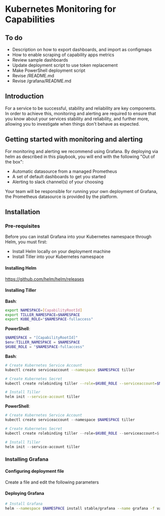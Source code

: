 # Kubernetes Monitoring for Capabilities

## To do

- Description on how to export dashboards, and import as configmaps
- How to enable scraping of capability apps metrics
- Review sample dashboards
- Update deployment script to use token replacement
- Make PowerShell deployment script
- Revise /README.md
- Revise /grafana/README.md

## Introduction

For a service to be successful, stability and reliability are key components.
In order to achieve this, monitoring and alerting are required to ensure that you know about your services stability and reliability, and further more, allowing you to investigate when things don't behave as expected.

## Getting started with monitoring and alerting

For monitoring and alerting we recommend using Grafana. By deploying via helm as described in this playbook, you will end with the following "Out of the box":

- Automatic datasource from a managed Prometheus
- A set of default dashboards to get you started
- Alerting to slack channel(s) of your choosing

Your team will be responsible for running your own deployment of Grafana, the Prometheus datasource is provided by the platform.

## Installation

### Pre-requisites

Before you can install Grafana into your Kubernetes namespace through Helm, you must first:

- Install Helm locally on your deployment machine
- Install Tiller into your Kubernetes namespace

#### Installing Helm

https://github.com/helm/helm/releases


#### Installing Tiller

**Bash**:

```bash
export NAMESPACE=[CapabilityRootId]
export TILLER_NAMESPACE=$NAMESPACE
export KUBE_ROLE="$NAMESPACE-fullaccess"
```

**PowerShell**:

```powershell
$NAMESPACE = "[CapabilityRootId]"
$env:TILLER_NAMESPACE = $NAMESPACE
$KUBE_ROLE = "$NAMESPACE-fullaccess"
```

**Bash**:

```bash
# Create Kubernetes Service Account
kubectl create serviceaccount --namespace $NAMESPACE tiller

# Create Kubernetes Secret
kubectl create rolebinding tiller --role=$KUBE_ROLE --serviceaccount=$NAMESPACE:tiller -n $NAMESPACE

# Install Tiller
helm init --service-account tiller
```

**PowerShell**:

```powershell
# Create Kubernetes Service Account
kubectl create serviceaccount --namespace $NAMESPACE tiller

# Create Kubernetes Secret
kubectl create rolebinding tiller --role=$KUBE_ROLE --serviceaccount=$($NAMESPACE):$(tiller) -n $NAMESPACE

# Install Tiller
helm init --service-account tiller
```

### Installing Grafana

#### Configuring deployment file

Create a file and edit the following parameters

#### Deploying Grafana

```bash
# Install Grafana
helm --namespace $NAMESPACE install stable/grafana --name grafana -f values.yaml
```
